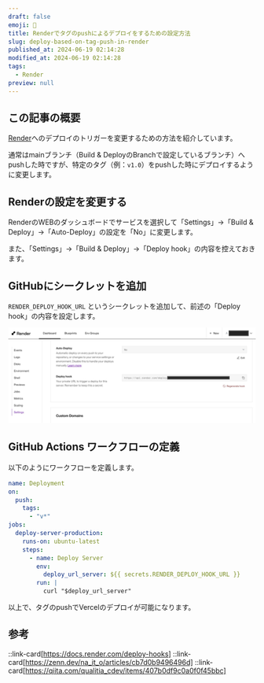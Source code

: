 ```yaml
---
draft: false
emoji: 🍟
title: Renderでタグのpushによるデプロイをするための設定方法
slug: deploy-based-on-tag-push-in-render
published_at: 2024-06-19 02:14:28
modified_at: 2024-06-19 02:14:28
tags:
  - Render
preview: null
---
```


## この記事の概要

[Render](https://render.com/)へのデプロイのトリガーを変更するための方法を紹介しています。

通常はmainブランチ（Build & DeployのBranchで設定しているブランチ）へpushした時ですが、特定のタグ（例：`v1.0`）をpushした時にデプロイするように変更します。

## Renderの設定を変更する

RenderのWEBのダッシュボードでサービスを選択して「Settings」→「Build & Deploy」→「Auto-Deploy」の設定を「No」に変更します。

また、「Settings」→「Build & Deploy」→「Deploy hook」の内容を控えておきます。

## GitHubにシークレットを追加

`RENDER_DEPLOY_HOOK_URL` というシークレットを追加して、前述の「Deploy hook」の内容を設定します。

![Renderの設定](../../assets/2024-06-19-renderでタグのpushによるデプロイをするための設定方法/render-deploy-settings.jpg)

## GitHub Actions ワークフローの定義

以下のようにワークフローを定義します。

```yaml:.github/workflows/deploy.yaml
name: Deployment
on:
  push:
    tags:
      - "v*"
jobs:
  deploy-server-production:
    runs-on: ubuntu-latest
    steps:
      - name: Deploy Server
        env:
          deploy_url_server: ${{ secrets.RENDER_DEPLOY_HOOK_URL }}
        run: |
          curl "$deploy_url_server"
```

以上で、タグのpushでVercelのデプロイが可能になります。

## 参考

::link-card[https://docs.render.com/deploy-hooks]
::link-card[https://zenn.dev/na_it_o/articles/cb7d0b9496496d]
::link-card[https://qiita.com/qualitia_cdev/items/407b0df9c0a0f0f45bbc]
